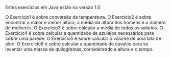 Estes exercícios em Java estão na versão 1.0

O Exercicio1 é sobre conversão de temperatura.
O Exercicio2 é sobre encontrar a maior e menor altura, a média da altura dos homens e o número de mulheres.
O Exercicio3 é sobre calcular a média de todos os salários.
O Exercicio4 é sobre calcular a quantidade de azulejos necessários para cobrir uma parede.
O Exercicio5 é sobre calcular o volume de uma lata de óleo.
O Exercicio6 é sobre calcular a quantidade de cavalos para se levantar uma massa de quilogramas, considerando a altura e o tempo.
